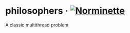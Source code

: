 # philosophers &middot; [![Norminette](https://github.com/EnriqueSLeeK/philosophers/actions/workflows/norminette.yml/badge.svg)](https://github.com/EnriqueSLeeK/philosophers/actions/workflows/norminette.yml)
A classic multithread problem
